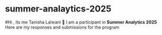 # summer-analaytics-2025
#Hi , its me Tanisha Lalwani 👋
I am a participant in **Summer Analytics 2025**
Here are my responses and submissions for the program 
